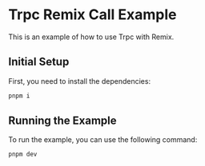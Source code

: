 # Trpc Remix Call Example

This is an example of how to use Trpc with Remix.

## Initial Setup

First, you need to install the dependencies:

```bash
pnpm i
```

## Running the Example

To run the example, you can use the following command:

```bash
pnpm dev
```
